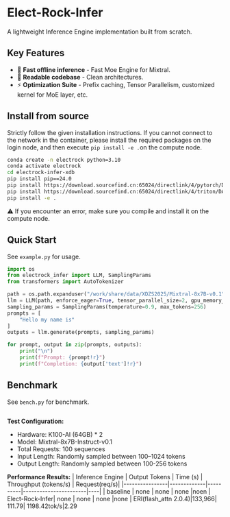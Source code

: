 # Elect-Rock-Infer

A lightweight Inference Engine implementation built from scratch.

## Key Features

* 🚀 **Fast offline inference** - Fast Moe Engine for Mixtral.
* 📖 **Readable codebase** - Clean architectures.
* ⚡ **Optimization Suite** - Prefix caching, Tensor Parallelism, customized kernel for MoE layer, etc.

## Install from source
Strictly follow the given installation instructions. If you cannot connect to the network in the container, please install the required packages on the login node, and then execute `pip install -e .`on the compute node.
```bash
conda create -n electrock python=3.10
conda activate electrock
cd electrock-infer-xdb
pip install pip==24.0
pip install https://download.sourcefind.cn:65024/directlink/4/pytorch/DAS1.0/torch-2.1.0+das1.0+git00661e0.abi0.dtk2404-cp310-cp310-manylinux2014_x86_64.whl  -i https://pypi.tuna.tsinghua.edu.cn/simple/
pip install https://download.sourcefind.cn:65024/directlink/4/triton/DAS1.0/triton-2.1.0+das1.0+git3841f975.abi0.dtk2404-cp310-cp310-manylinux2014_x86_64.whl -i https://pypi.tuna.tsinghua.edu.cn/simple/
pip install -e .
```
⚠️ If you encounter an error, make sure you compile and install it on the compute node.
## Quick Start

See `example.py` for usage. 
```python
import os
from electrock_infer import LLM, SamplingParams
from transformers import AutoTokenizer

path = os.path.expanduser("/work/share/data/XDZS2025/Mixtral-8x7B-v0.1")
llm = LLM(path, enforce_eager=True, tensor_parallel_size=2, gpu_memory_utilization=0.9)
sampling_params = SamplingParams(temperature=0.9, max_tokens=256)
prompts = [
    "Hello my name is"
]
outputs = llm.generate(prompts, sampling_params)

for prompt, output in zip(prompts, outputs):
    print("\n")
    print(f"Prompt: {prompt!r}")
    print(f"Completion: {output['text']!r}")
```

## Benchmark

See `bench.py` for benchmark.
```python

```

**Test Configuration:**
- Hardware: K100-AI (64GB) * 2
- Model: Mixtral-8x7B-Instruct-v0.1
- Total Requests: 100 sequences
- Input Length: Randomly sampled between 100–1024 tokens
- Output Length: Randomly sampled between 100-256 tokens

**Performance Results:**
| Inference Engine | Output Tokens | Time (s) | Throughput (tokens/s) | Request(req/s)|
|----------------|-------------|----------|-----------------------|----|
| baseline  |  none    |   none  |      none        |noen
| Elect-Rock-Infer| none     | none   | none               |none
| ERI(flash_attn 2.0.4)|133,966| 111.79| 1198.42tok/s|2.29


